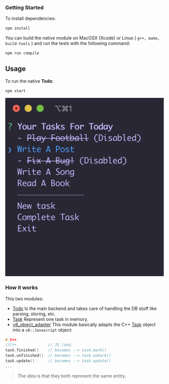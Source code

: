 ### Getting Started 

To install dependencies: 
```sh
npm install
```

You can build the native module on MacOSX (Xcode) or Linux ( ``g++, make, build-tools`` ) and run the tests with the following command: 

```sh
npm run compile
```



## Usage 

To run the native **Todo**: 




```sh
npm start
```
![](https://github.com/cesarvr/node-text-db/blob/master/docs/todo.png?raw=true)



### How it works

This two modules: 
  - [Todo](https://github.com/cesarvr/node-text-db/blob/master/cpp/src/todo.hpp) Is the main backend and takes care of handling the DB stuff like parsing, storing, etc. 
  - [Task](https://github.com/cesarvr/node-text-db/blob/master/cpp/src/task.hpp) Represent one task in memory.
  - [v8_object_adapter](https://github.com/cesarvr/node-text-db/blob/master/cpp/src/v8_object_adapter.hpp) This module basically adapts the C++ [Task](https://github.com/cesarvr/node-text-db/blob/master/cpp/src/task.hpp) object into a ``v8::Javascript`` object:  

  ```cpp
  # C++ 
  //C++              // JS land. 
  task.finished()    // becomes --> task.mark() 
  task.unfinished()  // becomes --> task.unmark() 
  task.update()      // becomes --> task.update() 
  ...
  ```

> The idea is that they both represent the same entity.










